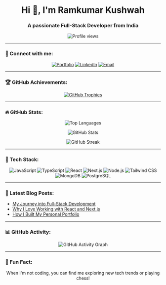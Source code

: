 <h1 align="center">Hi 👋, I'm Ramkumar Kushwah</h1>
<h3 align="center">A passionate Full-Stack Developer from India</h3>

<p align="center">
  <img src="https://komarev.com/ghpvc/?username=kushwahramkumar2003&label=Profile%20views&color=0e75b6&style=flat" alt="Profile views" />
</p>

---

### 🔗 Connect with me:

<p align="center">
  <a href="https://www.ramkumar-dev.me" target="_blank"><img src="https://img.shields.io/badge/Portfolio-ramkumarkushwah.dev-blue?style=for-the-badge&logo=web&logoColor=white" alt="Portfolio" /></a>
  <a href="https://www.linkedin.com/in/ramkumar9301" target="_blank"><img src="https://img.shields.io/badge/LinkedIn-ramkumarkushwah-blue?style=for-the-badge&logo=linkedin" alt="LinkedIn" /></a>
  <a href="mailto:kushwahramkumar2003@gmail.com" target="_blank"><img src="https://img.shields.io/badge/Email-kushwahramkumar2003@gmail.com-blue?style=for-the-badge&logo=gmail" alt="Email" /></a>
</p>

---

### 🏆 GitHub Achievements:

<p align="center">
  <a href="https://github.com/ryo-ma/github-profile-trophy">
    <img src="https://github-profile-trophy.vercel.app/?username=kushwahramkumar2003&margin-w=15&theme=algolia" alt="GitHub Trophies" />
  </a>
</p>

---

### 🔥 GitHub Stats:

<div align="center">
  <img src="https://github-readme-stats.vercel.app/api/top-langs?username=kushwahramkumar2003&show_icons=true&locale=en&layout=compact&theme=radical" alt="Top Languages" />
</div>

<p align="center">
  <img src="https://github-readme-stats.vercel.app/api?username=kushwahramkumar2003&show_icons=true&locale=en&theme=radical" alt="GitHub Stats" />
</p>

<p align="center">
  <img src="https://github-readme-streak-stats.herokuapp.com/?user=kushwahramkumar2003&theme=radical" alt="GitHub Streak" />
</p>

---

### 💼 Tech Stack:

<p align="center">
  <img src="https://img.shields.io/badge/JavaScript-323330?style=for-the-badge&logo=javascript&logoColor=F7DF1E" alt="JavaScript" />
  <img src="https://img.shields.io/badge/TypeScript-007ACC?style=for-the-badge&logo=typescript&logoColor=white" alt="TypeScript" />
  <img src="https://img.shields.io/badge/React-20232A?style=for-the-badge&logo=react&logoColor=61DAFB" alt="React" />
  <img src="https://img.shields.io/badge/Next.js-000000?style=for-the-badge&logo=nextdotjs&logoColor=white" alt="Next.js" />
  <img src="https://img.shields.io/badge/Node.js-339933?style=for-the-badge&logo=nodedotjs&logoColor=white" alt="Node.js" />
  <img src="https://img.shields.io/badge/Tailwind_CSS-38B2AC?style=for-the-badge&logo=tailwind-css&logoColor=white" alt="Tailwind CSS" />
  <img src="https://img.shields.io/badge/MongoDB-4EA94B?style=for-the-badge&logo=mongodb&logoColor=white" alt="MongoDB" />
  <img src="https://img.shields.io/badge/PostgreSQL-316192?style=for-the-badge&logo=postgresql&logoColor=white" alt="PostgreSQL" />
</p>

---

### 📝 Latest Blog Posts:

- [My Journey into Full-Stack Development](https://www.ramkumar-dev.me)
- [Why I Love Working with React and Next.js](https://www.ramkumar-dev.me/articles)
- [How I Built My Personal Portfolio](https://www.ramkumar-dev.me/portfolio)

---

### 📊 GitHub Activity:

<p align="center">
  <img src="https://activity-graph.herokuapp.com/graph?username=kushwahramkumar2003&theme=github" alt="GitHub Activity Graph" />
</p>

---

### 🎯 Fun Fact:

<p align="center">When I'm not coding, you can find me exploring new tech trends or playing chess!</p>
